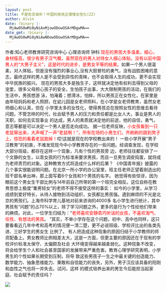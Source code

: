 ```yaml
---
layout: post
title: 不是危言耸听！中国的男孩正慢慢女性化(ZZ)
author: Alvin
date: !binary |-
  MjAwOS0wMi0yNiAxMjowODowOSArMDgwMA==
date_gmt: !binary |-
  MjAwOS0wMi0yNiAwNDowODowOSArMDgwMA==
---
```

作者:知心老师教育研究咨询中心 心理咨询师 钟科
<font color="Red">现在的男孩大多温柔，细心，身材瘦高，很少有男子汉气概，虽然现在的男人对待女人细心体贴，没有以前中国男人的“大男子主义”，这是时代的进步，是男女平等的结果。</font>如果一个男人很温柔，对人体贴，但是没有强烈的事业心,没有大胆冒险的勇气，没有战胜困难的意志，最终这样的男人是不会受到异性的青睐，也不会取得人生的成功，更不会实现中华民族的振兴。
现在的男孩大多是独生子，这样就决定他有权利去得到父母的宠爱，很多父母担心孩子的安全，生怕孩子出事，大大限制男孩的活动，在我们的生活中，男孩想游 泳，怕淹着；想滑冰，怕摔，所以男孩正在女性化，在家里是由年轻妈妈和老人照顾，在幼儿园是女老师照料，在小学是女老师教育，虽然女老师细心和认真，但在 小学里太多的女性化，使得男孩总在按照女性的思维去看待问题。不管怎样的时代，社会赋予男人的压力和责任都是比女人大，事业是男人的天职，如何去实现事业 的达成，男人的素质就决定他的前途，他的自信，勇气，意志等都是可以决定一个男人是否走向成功。
据一位老师反映，<font color="Red">小女孩看到一只老鼠窜出来，大声喊了一声“老鼠啊！”，所有在场的小男生们，齐刷刷的跳到凳子上，惊恐的看着老鼠跑掉！</font>哎!这就是现在的学校教出来的！
  一些小学开展“男子汉教育”的初衷，不难发现现今中小学教育存在的一些问题。经调查发现，在学校大部分班级，都存在这样一个现象，凡有个性的男孩旁 边，老师往往都安排了一个文静的女生，以乖女孩的行为标准来要求男孩，而且一旦男生调皮捣蛋，就将成为老师责罚的对象。这种教育方式将造成什么样的后果？
《中国青年报》披露的几个事实很能说明问题。在北京一所小学的办公室里，班主任老师正望着刚选出的班干部名单出神，那上面写着6个女孩和1个男孩的名字。 她觉得有些惊讶，因为眼前这个男女生干部比例与14年前自己所带的第一个班完全相反。这位自称在教育思想上极度“重男轻女”的老师不得不接受这样的事实： 如今的小学里，从学习成绩到爱好特长，从待人接物到活动组织，女孩都比男孩强。遇到麻烦的不光是北京的男孩们。上海市科学育儿基地对前来咨询的4000多 名小学生进行统计，其中男孩有“问题”的占70%以上，除了学习问题之外，更多的是行为个性给他们带来的麻烦。对此，一位学生归结为：“<font color="Red">老师喜欢安静乖巧听话的女孩，不喜欢淘气、任性、有想法的男孩</font>。 ”其实，不单小学存在这个问题，初中、高中也同样，这只要看看近几年中考和高考的情况便一清二楚，更不必说班级、学校评比出的各类先进、三好学生的男女生 比例了。 有人把造成这种现象的原因归结于小学教师的师资配备上。男女教师比例相差太大，这是一方面，但更主要的原因还在于现有的学校评价标准太保守、太偏颇及社会 大环境变得越来越柔弱化。这种现象不改变，将会给学生个人和社会甚至国家的发展带来严重危害。教育心理学研究表明，小学男生的个性如果长期受到压制，将导 致这些男孩子一生之中最关键的创造能力、数学能力、抽象思维能力、果敢和自信能力的丧失，另外，男子汉应该具备的阳刚和血性之气也将一并失去。试问，这样 的模式培养出来的男生今后能担当起家庭、社会赋予的责任吗？

<div class="zemanta-pixie"><img class="zemanta-pixie-img" src="http://img.zemanta.com/pixy.gif?x-id=28c3483a-c703-4a8c-b968-811eb98931a1" /></div>
